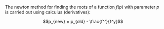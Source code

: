 
The newton method for finding the roots of a function $f(p)$ with parameter $p$ is carried out using calculus (derivatives):
```math
p_{new} = p_{old} - \frac{f^'}{f^y}
```
